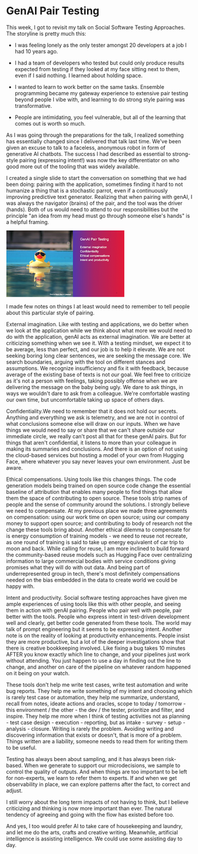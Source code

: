 # GenAI Pair Testing

This week, I got to revisit my talk on Social Software Testing Approaches. The storyline is pretty much this:

* I was feeling lonely as the only tester amongst 20 developers at a job I had 10 years ago.

* I had a team of developers who tested but could only produce results expected from testing if they looked at my face sitting next to them, even if I said nothing. I learned about holding space.

* I wanted to learn to work better on the same tasks. Ensemble programming became my gateway experience to extensive pair testing beyond people I vibe with, and learning to do strong style pairing was transformative.

* People are intimidating, you feel vulnerable, but all of the learning that comes out is worth so much.

As I was going through the preparations for the talk, I realized something has essentially changed since I delivered that talk last time. We've been given an excuse to talk to a faceless, anonymous robot in form of generative AI chatbots. The success I had described as essential to strong-style pairing (expressing intent!) was now the key differentiator on who good more out of the tooling that was widely available.

I created a single slide to start the conversation on something that we had been doing: pairing with the application, sometimes finding it hard to not humanize a thing that is a stochastic parrot, even if a continuously improving predictive text generator. Realizing that when pairing with genAI, I was always the navigator (brains) of the pair, and the tool was the driver (hands). Both of us would need to attend to our responsibilities but the principle "an idea from my head must go through someone else's hands" is a helpful framing.

![GenAI Pair Testing](genAIPair.png)

I made few notes on things I at least would need to remember to tell people about this particular style of pairing.

External imagination. Like with testing and applications, we do better when we look at the application while we think about what more we would need to do with the application, genAI acts as external imagination. We are better at criticizing something when we see it. With a testing mindset, we expect it to be average, less than perfect, and our job is to help it elevate. We are not seeking boring long clear sentences, we are seeking the message core. We search boundaries, arguing with the tool on different stances and assumptions. We recognize insufficiency and fix it with feedback, because average of the existing base of texts is not *our* goal. We feel free to criticize as it's not a person with feelings, taking possibly offense when we are delivering the message on the baby being ugly. We dare to ask things, in ways we wouldn't dare to ask from a colleague. We're comfortable wasting our own time, but uncomfortable taking up space of others days.

Confidentiality.We need to remember that it does not hold our secrets. Anything and everything we ask is telemetry, and we are not in control of what conclusions someone else will draw on our inputs. When we have things we would need to say or share that we can't share outside our immediate circle, we really can't post all that for these genAI pairs. But for things that aren't confidential, it listens to more than your colleague in making its summaries and conclusions. And there is an option of not using the cloud-based services but hosting a model of your own from Hugging Face, where whatever you say never leaves your own environment. Just be aware.

Ethical compensations. Using tools like this changes things. The code generation models being trained on open source code change the essential baseline of attribution that enables many people to find things that allow them the space of contributing to open source. These tools strip names of people and the sense of community around the solutions. I strongly believe we need to compensate. At my previous place we made three agreements on compensation: using our work time on open source; using our company money to support open source; and contributing to body of research not the change these tools bring about.  Another ethical dilemma to compensate for is energy consumption of training models - we need to reuse not recreate, as one round of training is said to take up energy equivalent of car trip to moon and back. While calling for reuse, I am more inclined to build forward the community-based reuse models such as Hugging Face over centralizing information to large commercial bodies with service conditions giving promises what they will do with out data. And being part of underrepresented group in tech, there's most definitely compensations needed on the bias embedded in the data to create world we could be happy with.

Intent and productivity. Social software testing approaches have given me ample experiences of using tools like this with other people, and seeing them in action with genAI pairing. People who pair well with people, pair better with the tools. People who express intent in test-driven development well and clearly, get better code generated from these tools. The world may talk of prompt engineering but it seems to be expressing intent. Another note is on the reality of looking at productivity enhancements. People insist they are more productive, but a lot of the deeper investigations show that there is creative bookkeeping involved. Like fixing a bug takes 10 minutes AFTER you know exactly which line to change, and your pipelines just work without attending. You just happen to use a day in finding out the line to change, and another on care of the pipeline on whatever random happened on it being on your watch.

These tools don't help me write test cases, write test automation and write bug reports. They help me write something of my intent and choosing which is rarely test case or automation, they help me summarize, understand, recall from notes, ideate actions and oracles, scope to today / tomorrow - this environment / the other - the dev / the tester, prioritize and filter, and inspire. They help me more when I think of testing activities not as planning - test case design - execution - reporting, but as intake - survey - setup - analysis - closure. Writing is rarely the problem. Avoiding writing and discovering information that exists or doesn't, that is more of a problem. Things written are a liability, someone needs to read them for writing them to be useful.

Testing has always been about sampling, and it has always been risk-based. When we generate to support our microdecisions, we sample to control the quality of outputs. And when things are too important to be left for non-experts, we learn to refer them to experts. If and when we get observability in place, we can explore patterns after the fact, to correct and adjust.

I still worry about the long term impacts of not having to think, but I believe criticizing and thinking is now more important than ever. The natural tendency of agreeing and going with the flow has existed before too.

And yes, I too would prefer AI to take care of housekeeping and laundry, and let me do the arts, crafts and creative writing. Meanwhile, artificial intelligence is assisting intelligence. We could use some assisting day to day.
